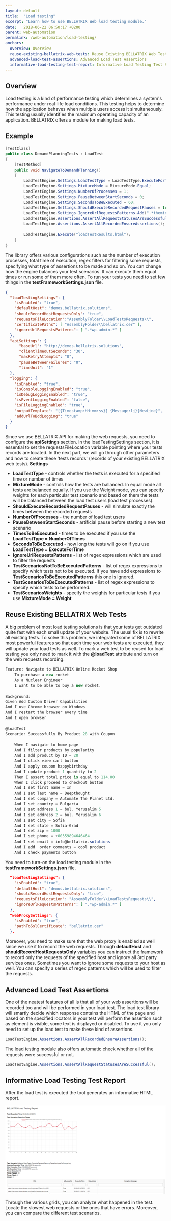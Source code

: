 ```yaml
---
layout: default
title:  "Load testing"
excerpt: "Learn how to use BELLATRIX Web load testing module."
date:   2018-06-22 06:50:17 +0200
parent: web-automation
permalink: /web-automation/load-testing/
anchors:
  overview: Overview
  reuse-existing-bellatrix-web-tests: Reuse Existing BELLATRIX Web Tests
  advanced-load-test-assertions: Advanced Load Test Assertions
  informative-load-testing-test-report: Informative Load Testing Test Report
---
```

Overview
-------
Load testing is a kind of performance testing which determines a system's performance under real-life load conditions. This testing helps to determine how the application behaves when multiple users access it simultaneously. This testing usually identifies the maximum operating capacity of an application. BELLATRIX offers a module for making load tests.

Example
-------
```csharp
[TestClass]
public class DemandPlanningTests : LoadTest
{
    [TestMethod]
    public void NavigateToDemandPlanning()
    {
        LoadTestEngine.Settings.LoadTestType = LoadTestType.ExecuteForTime;
        LoadTestEngine.Settings.MixtureMode = MixtureMode.Equal;
        LoadTestEngine.Settings.NumberOfProcesses = 1;
        LoadTestEngine.Settings.PauseBetweenStartSeconds = 0;
        LoadTestEngine.Settings.SecondsToBeExecuted = 60;
        LoadTestEngine.Settings.ShouldExecuteRecordedRequestPauses = true;
        LoadTestEngine.Settings.IgnoreUrlRequestsPatterns.Add(".*theming.js.*");
        LoadTestEngine.Assertions.AssertAllRequestStatusesAreSuccessful();
        LoadTestEngine.Assertions.AssertAllRecordedEnsureAssertions();

        LoadTestEngine.Execute("loadTestResults.html");
    }
}
```
The library offers various configurations such as the number of execution processes, total time of execution, regex filters for filtering some requests, specifying what type of assertions to be made and so on. You can change how the engine balances your test scenarios. It can execute them equal times or run some of them more often.
To run your tests you need to set few things in the **testFrameworkSettings.json** file.
```json
{
  "loadTestingSettings": {
    "isEnabled": "true",
    "defaultHost": "demos.bellatrix.solutions",
    "shouldRecordHostRequestsOnly": "true",
    "requestsFileLocation":"AssemblyFolder\\LoadTestsRequests\\",
    "certificatePaths": [ "AssemblyFolder\\bellatrix.cer" ],
    "ignoreUrlRequestsPatterns": [ ".*wp-admin.*" ]
  },
  "apiSettings": {
      "baseUrl": "http://demos.bellatrix.solutions",
      "clientTimeoutSeconds": "30",
      "maxRetryAttempts": "0",
      "pauseBetweenFailures": "0",
      "timeUnit": "1"
  },
  "logging": {
    "isEnabled": "true",
    "isConsoleLoggingEnabled": "true",
    "isDebugLoggingEnabled": "true",
    "isEventLoggingEnabled": "false",
    "isFileLoggingEnabled": "true",
    "outputTemplate": "[{Timestamp:HH:mm:ss}] {Message:lj}{NewLine}",
    "addUrlToBddLogging": "true"
  }
}
```
Since we use BELLATRIX API for making the web requests, you need to configure the **apiSettings** section. 
In the loadTestingSettings section, it is essential to set the requestsFileLocation variable pointing where your tests records are located. In the next part, we will go through other parameters and how to create these 'tests records' (records of your existing BELLATRIX web tests).
**Settings**
- **LoadTestType** - controls whether the tests is executed for a specified time or number of times
- **MixtureMode** - controls how the tests are ballanced. In equal mode all tests are balanced equally. If you use the Weight mode, you can specify weights for each particular test scenario and based on them the tests will be balanced between the load test users (load test processes).
- **ShouldExecuteRecordedRequestPauses** - will simulate exactly the times between the recorded requests
- **NumberOfProcesses** - the number of load test users
- **PauseBetweenStartSeconds** - artificial pause before starting a new test scenario
- **TimesToBeExecuted** - times to be executed if you use the **LoadTestType = NumberOfTimes**
- **SecondsToBeExecuted** - how long the tests will go on if you use **LoadTestType = ExecuteForTime**
- **IgnoreUrlRequestsPatterns** - list of regex expressions which are used to filter the requests
- **TestScenariosNotToBeExecutedPatterns** - list of regex expressions to specify which tests not to be executed. If you have add expressions to **TestScenariosToBeExecutedPatterns** this one is ignored.
- **TestScenariosToBeExecutedPatterns** - list of regex expressions to specify which tests to be performed.
- **TestScenariosWeights** - specify the weights for particular tests if you use **MixtureMode = Weight**

Reuse Existing BELLATRIX Web Tests
------------
A big problem of most load testing solutions is that your tests get outdated quite fast with each small update of your website. The usual fix is to rewrite all existing tests. To solve this problem, we integrated some of BELLATRIX most powerful features so that each time your web tests are executed, they will update your load tests as well.
To mark a web test to be reused for load testing you only need to mark it with the **@loadTest** attribute and turn on the web requests recording.
```csharp
Feature: Navigate to BELLATRIX Online Rocket Shop
	To purchase a new rocket
	As a Nuclear Engineer 
	I want to be able to buy a new rocket.

Background: 
Given Add Custom Driver Capabilities
And I use Chrome browser on Windows
And I restart the browser every time
And I open browser

@loadTest
Scenario: Successfully By Product 28 with Coupon
	
	When I navigate to home page
	And I filter products by popularity
	And I add product by ID = 28
	And I click view cart button
	And I apply coupon happybirthday
	And I update product 1 quantity to 2
	Then I assert total price is equal to 114.00
    When I click proceed to checkout button
    And I set first name = In
    And I set last name = Deepthought
    And I set company = Automate The Planet Ltd.
    And I set country = Bulgaria
    And I set address 1 = bul. Yerusalim 5
    And I set address 2 = bul. Yerusalim 6
    And I set city = Sofia
    And I set state = Sofia-Grad
    And I set zip = 1000
    And I set phone = +00359894646464
    And I set email = info@bellatrix.solutions
    And I add  order comments = cool product
    And I check payments button
```
You need to turn-on the load testing module in the **testFrameworkSettings.json** file.
```json
  "loadTestingSettings": {
    "isEnabled": "true",
    "defaultHost": "demos.bellatrix.solutions",
    "shouldRecordHostRequestsOnly": "true",
    "requestsFileLocation": "AssemblyFolder\\LoadTestsRequests\\",
    "ignoreUrlRequestsPatterns": [ ".*wp-admin.*" ]
  },
  "webProxySettings": {
    "isEnabled": "true",
    "pathToSslCertificate": "bellatrix.cer"
  },
```
Moreover, you need to make sure that the web proxy is enabled as well since we use it to record the web requests.
Through **defaultHost** and **shouldRecordHostRequestsOnly** variables you can instruct the framework to record only the requests of the specified host and ignore all 3rd party services ones. Sometimes you want to ignore some requests to your host as well. You can specify a series of regex patterns which will be used to filter the requests.

Advanced Load Test Assertions
-----------------------------

One of the neatest features of all is that all of your web assertions will be recorded too and will be performed in your load test. The load test library will smartly decide which response contains the HTML of the page and based on the specified locators in your test will perform the assertion such as element is visible, some text is displayed or disabled.
To use it you only need to set up the load test to make these kind of assertions.
```csharp
LoadTestEngine.Assertions.AssertAllRecordedEnsureAssertions();
```
The load testing module also offers automatic check whether all of the requests were successful or not.
```csharp
LoadTestEngine.Assertions.AssertAllRequestStatusesAreSuccessful();
```

Informative Load Testing Test Report
------------------------------------

After the load test is executed the tool generates an informative HTML report.

![Bellatrix](images/bellatrix-load-testing-report.png)

Through the various grids, you can analyze what happened in the test. Locate the slowest web requests or the ones that have errors. Moreover, you can compare the different test scenarios.
